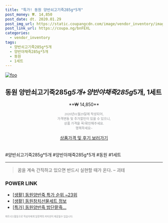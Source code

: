 ```yaml
--- 
title: "특가! 동원 양반쇠고기죽285g*5개" 
post_money: ₩. 14,850 
post_date: dt. 2020.01.29 
post_img_url: https://static.coupangcdn.com/image/vendor_inventory/images/2018/07/18/14/9/0696f966-9055-4f86-9ea1-dba3f71fcac2.jpg 
post_link_url: https://coupa.ng/bnFEXL 
categories: 
  - vendor_inventory 
tags: 
  - 양반쇠고기죽285g*5개 
  - 양반야채죽285g*5개 
  - 동원 
  - 1세트 
--- 
```

[![foo](https://static.coupangcdn.com/image/vendor_inventory/images/2018/07/18/14/9/0696f966-9055-4f86-9ea1-dba3f71fcac2.jpg)](https://coupa.ng/bnFEXL) 

## 동원 양반쇠고기죽285g*5개+양반야채죽285g*5개, 1세트 
<p style="text-align: center;">**₩ 14,850**</p> 
<p style="text-align: center;"><span style="color: #898c8f; font-family: Georgia,Times,serif; font-size: 0.75em;">2020년01월29일에 작성되어, <br>가격변동 및 추가할인이 있을 수 있으니,<br> 상품 가격을 꼭!확인해주세요.<br>행복하세요~</span> 
</p>	 
<div markdown="0" style="text-align: center;"><a href="https://coupa.ng/bnFEXL" class="btn btn--success">상품가격 및 후기 보러가기</a></div> 
<br><br> 
  #양반쇠고기죽285g*5개 #양반야채죽285g*5개 #동원 #1세트 
<hr> 

> 꿈을 계속 간직하고 있으면 반드시 실현할 때가 온다. – 괴테 


### POWER LINK

* <a href="https://blog.naver.com/sakai111/221788438889" target="_blank"> [생활] 동원양반죽 특가 순위 ~23위</a>
* <a href="https://blog.naver.com/santokki14/221766491403" target="_blank"> [생활] 동원참치선물세트 정보 </a>
* <a href="https://blog.naver.com/an0733/221789805657" target="_blank">[특가] 동원양반죽 밤단팥죽...</a>

<span style="color: #898c8f; font-family: Georgia,Times,serif; font-size: 0.55em;">파트너스활동으로 작성자에게 일정액의 커미션이 제공될수 있습니다.</span> 

